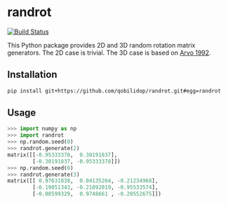 # randrot

[![Build Status](https://travis-ci.org/qobilidop/randrot.svg?branch=master)](https://travis-ci.org/qobilidop/randrot)

This Python package provides 2D and 3D random rotation matrix generators. The 2D case is trivial. The 3D case is based on [Arvo 1992](http://citeseerx.ist.psu.edu/viewdoc/summary?doi=10.1.1.53.1357).

## Installation

```bash
pip install git+https://github.com/qobilidop/randrot.git#egg=randrot
```

## Usage

```python
>>> import numpy as np
>>> import randrot
>>> np.random.seed(0)
>>> randrot.generate(2)
matrix([[-0.95333378,  0.30191837],
        [-0.30191837, -0.95333378]])
>>> np.random.seed(0)
>>> randrot.generate(3)
matrix([[ 0.97631838,  0.04135264, -0.21234968],
        [-0.19851343, -0.21892019, -0.95533574],
        [-0.08599329,  0.9748661 , -0.20552675]])
```
